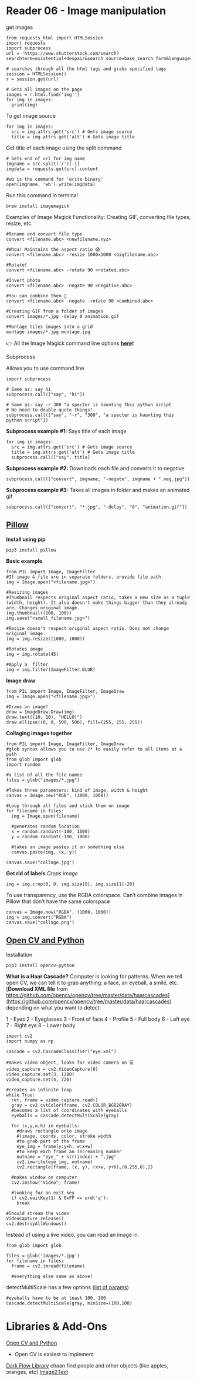 # Reader 06 - Image manipulation

get images

   	from requests_html import HTMLSession
    import requests
    import subprocess
    url = 'https://www.shutterstock.com/search?searchterm=existential+despair&search_source=base_search_form&language=en&page=1&sort=popular&image_type=all&measurement=px&safe=true'
    
    # searches through all the html tags and grabs specified tags
    session = HTMLSession()
    r = session.get(url)
    
    # Gets all images on the page
    images = r.html.find('img'')
    for img in images:
      print(img)

To get image source

    for img in images:
      src = img.attrs.get('src') # Gets image source
      title = img.attrs.get('alt') # Gets image title

Get title of each image using the split command

    # Gets end of url for img name
    imgname = src.split('/')[-1]
    imgdata = requests.get(src).content
    
    #wb is the command for 'write binary'
    open(imgname, 'wb').write(imgdata)
    
    
    
 Run this command in terminal

    brew install imagemagick

Examples of Image Magick Functionality: Creating GIF, converting file types, resize, etc. 

    #Rename and convert file type
    convert <filename.abc> <newfilename.xyz>
    
    #Whoa! Maintains the aspect ratio 😱
    convert <filename.abc> -resize 1000x1000 <bigfilename.abc>
    
    #Rotate!
    convert <filename.abc> -rotate 90 <rotated.abc>
    
    #Invert photo
    convert <filename.abc> -negate 90 <negative.abc>
    
    #You can combine them 🤝
    convert <filename.abc> -negate -rotate 90 <combined.abc>
    
    #Creating GIF from a folder of images
    convert images/*.jpg -delay 0 animation.gif
    
    #Montage tiles images into a grid 
    montage images/*.jpg montage.jpg

👉 All the Image Magick command line options [**here**](https://imagemagick.org/script/command-line-options.php)❗


Subprocess

Allows you to use command line

    import subprocess
    
    # Same as: say hi
    subprocess.call(["say", "hi"])
    
    # Same as: say -r 300 "a specter is haunting this python script
    # No need to double quote things!
    subprocess.call(["say", "-r", "300", "a specter is haunting this python script"])
    
    
**Subprocess example #1:** Says title of each image

    for img in images:
      src = img.attrs.get('src') # Gets image source
      title = img.attrs.get('alt') # Gets image title
      subprocess.call(["say", title]

**Subprocess example #2:** Downloads each file and converts it to negative

    subprocess.call(["convert", imgname, "-negate", imgname + ".neg.jpg"])

**Subprocess example #3:** Takes all images in folder and makes an animated gif

    subprocess.call(["convert", "*.jpg", "-delay", "0", "animation.gif"])


## [Pillow](https://pillow.readthedocs.io/en/5.3.x/)

**Install using pip**

    pip3 install pillow

**Basic example**

    from PIL import Image, ImageFilter
    #If image & file are in separate folders, provide file path
    img = Image.open("<filename.jpg>")
    
    #Resizing images
    #Thumbnail respects original aspect ratio, takes a new size as a tuple (width, height). It also doesn't make things bigger than they already are. Changes original image.
    img.thumbnail((100, 100))
    img.save("<small_filename.jpg>")
    
    #Resize doesn't respect original aspect ratio. Does not change original image.
    img = img.resize((1000, 1000))
    
    #Rotates image
    img = img.rotate(45)
    
    #Apply a  filter
    img = img.filter(ImageFilter.BLUR)

**Image draw**

    from PIL import Image, ImageFilter, ImageDraw
    img = Image.open("<filename.jpg>")
    
    #Draws on image!
    draw = ImageDraw.Draw(img)
    draw.text((10, 10), "HELLO!")
    draw.ellipse((0, 0, 500, 500), fill=(255, 255, 255))

**Collaging images together**

    from PIL import Image, ImageFilter, ImageDraw
    #glob syntax allows you to use /* to easily refer to all items at a path
    from glob import glob
    import random
    
    #a list of all the file names
    files = glob("images/*.jpg")
    
    #Takes three parameters: kind of image, width & height
    canvas = Image.new("RGB", (1000, 1000))
    
    #Loop through all files and stick them on image
    for filename in files:
      img = Image.open(filename)
      
      #generates random location
      x = random.randint(-100, 1000)
      y = random.randint(-100, 1000)
      
      #takes an image pastes it on something else
      canvas.paste(img, (x, y))
    
    canvas.save("collage.jpg")
    

**Get rid of labels**
*Crops image*

    img = img.crop(0, 0, img.size[0], img.size[1]-20)

To use transparency, use the RGBA colorspace. Can’t combine images in Pillow that don’t have the same colorspace

    canvas = Image.new("RGBA", (1000, 1000))
    img = img.convert("RGBA")
    canvas.save("collage.png")
    
    
## [Open CV and Python](https://opencv-python-tutroals.readthedocs.io/en/latest/py_tutorials/py_tutorials.html)

Installation

    pip3 install opencv-python

**What is a Haar Cascade?**
Computer is looking for patterns. When we tell open CV, we can tell it to grab anything: a face, an eyeball, a smile, etc. [**Download XML file** from  https://github.com/opencv/opencv/tree/master/data/haarcascades](https://github.com/opencv/opencv/tree/master/data/haarcascades) depending on what you want to detect.

1 - Eyes
2 - Eyeglasses
3 - Front of face
4 - Profile
5 - Full body
6 - Left eye
7 - Right eye
8 - Lower body


    import cv2
    import numpy as np
    
    cascade = cv2.CascadeClassifier("eye.xml")
    
    #makes video object, looks for video camera on 💻
    video_capture = cv2.VideoCapture(0)
    video_capture.set(3, 1280)
    video_capture.set(4, 720)
    
    #creates an infinite loop 
    while True:
      ret, frame = video_capture.read()
      gray = cv2.cvtColor(frame, cv2.COLOR_BGR2GRAY)
      #becomes a list of coordinates with eyeballs
      eyeballs = cascade.detectMultiScale(gray)
      
      for (x,y,w,h) in eyeballs:
        #draws rectangle onto image
        #(image, coords, color, stroke width
        #to grab part of the frame 
        eye_img = frame[y:y+h, w:x+w]
        #to keep each frame an increasing number
        outname = "eye_" + str(index) + ".jpg" 
        cv2.imwrite(eye_img, outname)
        cv2.rectangle(frame, (x, y), (x+w, y+h),(0,255,0),2)
      
      #makes window on computer
      cv2.imshow("Video", frame)
      
      #looking for an exit key
      if cv2.waitKey(1) & 0xFF == ord('q'):
        break
      
    #Should stream the video
    VideoCapture.release()
    cv2.destroyAllWindows()

Instead of using a live video, you can read an image in.

    from glob import glob
    
    files = glob('images/*.jpg')
    for filename in files:
      frame = cv2.imread(filename)
      
      #everything else same as above!

detectMultiScale has a few options ([list of params](https://docs.opencv.org/2.4/modules/objdetect/doc/cascade_classification.html))

    #eyeballs have to be at least 100, 100
    cascade.detectMultiScale(gray, minSize=(100,100)
# Libraries & Add-Ons

[Open CV and Python](https://opencv-python-tutroals.readthedocs.io/en/latest/py_tutorials/py_tutorials.html)

  - Open CV is easiest to implement

[Dark Flow Library](https://github.com/thtrieu/darkflow) chaan find people and other objects  (like apples, oranges, etc) 
[Image2Text](https://github.com/tensorflow/models/tree/master/research/im2txt) 

